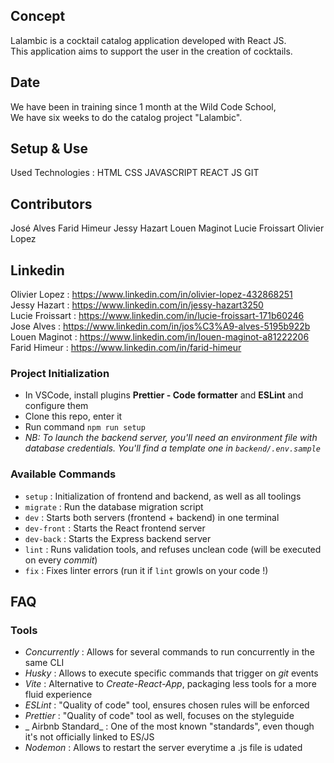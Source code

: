 ## Concept

Lalambic is a cocktail catalog application developed with React JS.  
This application aims to support the user in the creation of cocktails.

## Date

We have been in training since 1 month at the Wild Code School,  
We have six weeks to do the catalog project "Lalambic".

## Setup & Use

Used Technologies :
HTML
CSS
JAVASCRIPT
REACT JS
GIT

## Contributors

José Alves
Farid Himeur
Jessy Hazart
Louen Maginot
Lucie Froissart
Olivier Lopez

## Linkedin 
Olivier Lopez : <https://www.linkedin.com/in/olivier-lopez-432868251>  
Jessy Hazart : <https://www.linkedin.com/in/jessy-hazart3250>  
Lucie Froissart : <https://www.linkedin.com/in/lucie-froissart-171b60246>  
Jose Alves : <https://www.linkedin.com/in/jos%C3%A9-alves-5195b922b>  
Louen Maginot : <https://www.linkedin.com/in/louen-maginot-a81222206>    
Farid Himeur : <https://www.linkedin.com/in/farid-himeur>  

### Project Initialization

- In VSCode, install plugins **Prettier - Code formatter** and **ESLint** and configure them
- Clone this repo, enter it
- Run command `npm run setup`
- _NB: To launch the backend server, you'll need an environment file with database credentials. You'll find a template one in `backend/.env.sample`_

### Available Commands

- `setup` : Initialization of frontend and backend, as well as all toolings
- `migrate` : Run the database migration script
- `dev` : Starts both servers (frontend + backend) in one terminal
- `dev-front` : Starts the React frontend server
- `dev-back` : Starts the Express backend server
- `lint` : Runs validation tools, and refuses unclean code (will be executed on every _commit_)
- `fix` : Fixes linter errors (run it if `lint` growls on your code !)

## FAQ

### Tools

- _Concurrently_ : Allows for several commands to run concurrently in the same CLI
- _Husky_ : Allows to execute specific commands that trigger on _git_ events
- _Vite_ : Alternative to _Create-React-App_, packaging less tools for a more fluid experience
- _ESLint_ : "Quality of code" tool, ensures chosen rules will be enforced
- _Prettier_ : "Quality of code" tool as well, focuses on the styleguide
- _ Airbnb Standard_ : One of the most known "standards", even though it's not officially linked to ES/JS
- _Nodemon_ : Allows to restart the server everytime a .js file is udated

